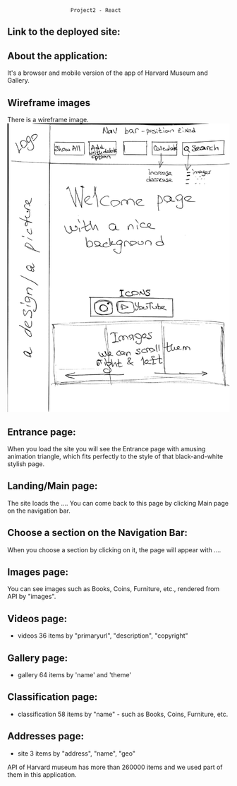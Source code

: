                         Project2 - React
## Link to the deployed site:

## About the application:
It's a browser and mobile version of the app of Harvard Museum and Gallery.

## Wireframe images
There is a wireframe image.
!["Alt text"](./wireframes/wireframe1.JPG)

## Entrance page:
When you load the site you will see the Entrance page with amusing animation triangle,
which fits perfectly to the style of that black-and-white stylish page.

## Landing/Main page:
The site loads the ....
You can come back to this page by clicking Main page on the navigation bar.

## Choose a section on the Navigation Bar:
When you choose a section by clicking on it, the page will appear with ....

## Images page:
You can see images such as Books, Coins, Furniture, etc., rendered from API by "images".

## Videos page:
- videos 36 items by "primaryurl", "description", "copyright"

## Gallery page:
- gallery 64 items by 'name' and 'theme'

## Classification page:
 - classification 58 items by "name" - such as Books, Coins, Furniture, etc.

## Addresses page:
 - site 3 items by "address", "name", "geo"



API of Harvard museum has more than 260000 items and we used part of them in this application.
